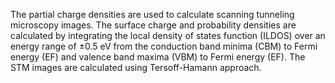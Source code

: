 The partial charge densities are used to calculate scanning tunneling microscopy images. The surface charge and probability densities are calculated by integrating the local density of states function (ILDOS) over an energy range of ±0.5 eV from the conduction band minima (CBM) to Fermi energy (EF) and valence band maxima (VBM) to Fermi energy (EF). The STM images are calculated using Tersoff-Hamann approach.
